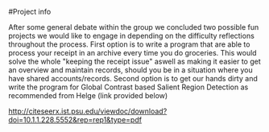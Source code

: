 #Project info

After some general debate within the group we concluded two possible fun projects we would like to engage in depending on the difficulty reflections throughout the process. First option is to write a program that are able to process your receipt in an archive every time you do groceries. This would solve the whole "keeping the receipt issue" aswell as making it easier to get an overview and maintain records, should you be in a situation where you have shared accounts/records. Second option is to get our hands dirty and write the program for Global Contrast based Salient Region Detection as recommended from Helge (link provided below)


http://citeseerx.ist.psu.edu/viewdoc/download?doi=10.1.1.228.5552&rep=rep1&type=pdf
